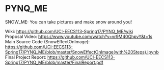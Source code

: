 # PYNQ_ME
SNOW_ME:
You can take pictures and make snow around you!

Wiki: https://github.com/UCI-EECS113-Spring17/PYNQ_ME/wiki <br />
Proposal Video: https://www.youtube.com/watch?v=vr9M40QhpvY&t=1s <br />
Main Source Code (SnowEffectOnImage): <br /> https://github.com/UCI-EECS113-Spring17/PYNQ_ME/blob/master/SnowEffectOnImage(with%20Steps).ipynb <br />
Final Project Report: https://github.com/UCI-EECS113-Spring17/PYNQ_ME/blob/master/FinalReport.pdf
